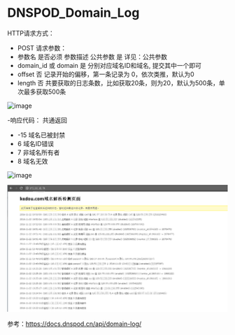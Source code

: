 # DNSPOD_Domain_Log

HTTP请求方式：

- POST 请求参数：
- 参数名	是否必须	参数描述 公共参数	是	详见：公共参数
- domain_id 或 domain	是	分别对应域名ID和域名, 提交其中一个即可
- offset	否	记录开始的偏移，第一条记录为 0，依次类推，默认为0
- length	否	共要获取的日志条数，比如获取20条，则为20，默认为500条，单次最多获取500条

![image](https://github.com/hanyan007/DNSPOD_Domain_Log/assets/14324188/2b70a3c6-5e70-4fb6-866e-e7620d308199)




-响应代码： 共通返回

- -15 域名已被封禁
- 6 域名ID错误
- 7 非域名所有者
- 8 域名无效

![image](https://github.com/hanyan007/DNSPOD_Domain_Log/assets/14324188/78da8984-26f5-4699-bfff-25efdb5e002e)


![images](https://github.com/hanyan007/DNSPOD_Domain_Log/blob/master/dns.png)

参考：https://docs.dnspod.cn/api/domain-log/
